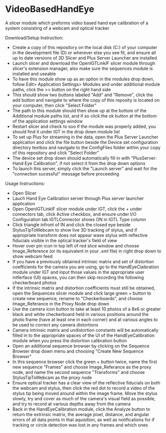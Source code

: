 # VideoBasedHandEye

A slicer module which preforms video based hand eye calibration of a system consisting of a webcam and optical tracker

Download/Setup Instruction:

- Create a copy of this repository on the local disk (C:) of your computer in the development file (D) or wherever else you see fit, and ensure all up to date versions of 3D Slicer and Plus Server Launcher are installed
- Launch slicer and download the OpenIGTLinkIF slicer module through slicer's extension manager, also make sure the sequences module is installed and useable
- To have this module show up as an option in the modules drop down, follow Edit> Application Settings> Modules and under additional module paths, click the >>  button on the right hand side
- This should show two buttons labeled "Add" and "Remove", click the add button and navigate to where the copy of this reposity is located on your computer, then click "Select Folder"
- The path to this module should then show up at the bottom of the Additional module paths list, and if so click the ok button at the bottom of the application settings window
- Restart slicer and check to soo if the module was properly added, you should find it under IGT in the drop down module list 
- To set up Plus for streaming in the data, open the Plus Server Launcher application and click the file button beside the Device set configuration directory textbox and navigate to the ConfigFiles folder within your copy of this repository and click "Select Folder"
- The device set drop down should automatically fill in with "PlusServer: Hand Eye Calibration", if not select it from the drop down options
- To launch this server, simply click the "Launch server" and wait for the "connection sucessful" message before proceeding



Usage Instructions:

- Open Slicer
- Lauch Hand Eye Calibration server through Plus server launcher application
- Open OpenIGTLinkIF slicer module under IGT, click the + under connectors tab, click Active checkbox, and ensure under I/O Configuration tab IGTLConnector shows ON in IGTL Type column
- Click triangle infront of IN and click the closed eye beside StylusTipToWebcam to show live 3D tracking of stylus, and if appropriate transform does not appear wave stylus with reflective fiducials visible in the optical tracker's field of view
- Hover over pin icon in top left of red slice window and choose Image_Reference (or its equivalent in your .xml file) in right drop down to show webcam feed
- If you have a previously obtained intrinsic matrix and set of distortion coefficients for the camera you are using, go to the HandEyeClaibration module under IGT and input those values in the appropriate user intferface (UI) spaces, you can then skip recording the following checkerboard photos
- If the intrinsic matrix and distortion coefficients must still be obtained, open the Sequences slicer module and click large green + button to create new sequence, rename to "Checkerboards", and choose Image_Referance in the Proxy Node drop down
- Use the camera icon button to take at least 10 photos of a 8x6 or greater black and white checkerboard held in various positions around the photo frame (have at least one in each corner) and at various angles to be used to correct any camera distortions 
- Camera intrinsic matrix and undistortion constants will be automatically filled in to the appropriate spaces of the UI of the HandEyeCalibration module when you press the distortion calibration button
- Open an additional sequence browser by clicking on the Sequence Browser drop down menu and choosing "Create New Sequence Browser"
- In this sequence browser click the green + button twice, name the first new sequence "Frames" and choose Image_Referance as the proxy node, and name the second sequence "Transforms" and choose StylusTipToWebcam as the proxy node
- Ensure optical tracker has a clear view of the reflective fiducials on both the webcam and stylus, then click the red dot to record a video of the stylus tip being moved around within the image frame. Move the stylus slowly, try and cover as much of the camera's visual field as possible, and try to record at various depths away from the camera
- Back in the HandEyeCalibration module, click the Analyze button to return the extrinsic matrix, the average pixel, distance, and angular errors of all data points in that aquisition, as well as notifications for if tracking or circle detection was lost in any frames and which ones
